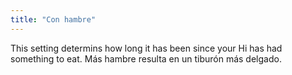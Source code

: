 ```yaml
---
title: "Con hambre"
---
```


This setting determins how long it has been since your Hi has had something to eat. Más hambre resulta en un tiburón más delgado.




